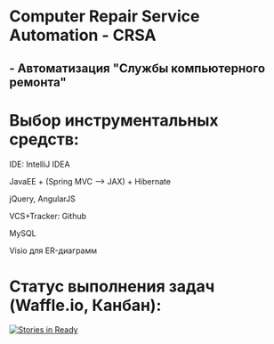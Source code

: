 Computer Repair Service Automation - CRSA
==========================
## - Автоматизация "Службы компьютерного ремонта"

# Выбор инструментальных средств:

IDE: IntelliJ IDEA

JavaEE + (Spring MVC --> JAX) + Hibernate

jQuery, AngularJS

VCS+Tracker: Github

MySQL

Visio для ER-диаграмм


# Статус выполнения задач (Waffle.io, Канбан):
[![Stories in Ready](https://badge.waffle.io/Ivajkin/ComputerRepairServiceAutomation-CRSA.svg?label=ready&title=Ready)](http://waffle.io/Ivajkin/ComputerRepairServiceAutomation-CRSA)
